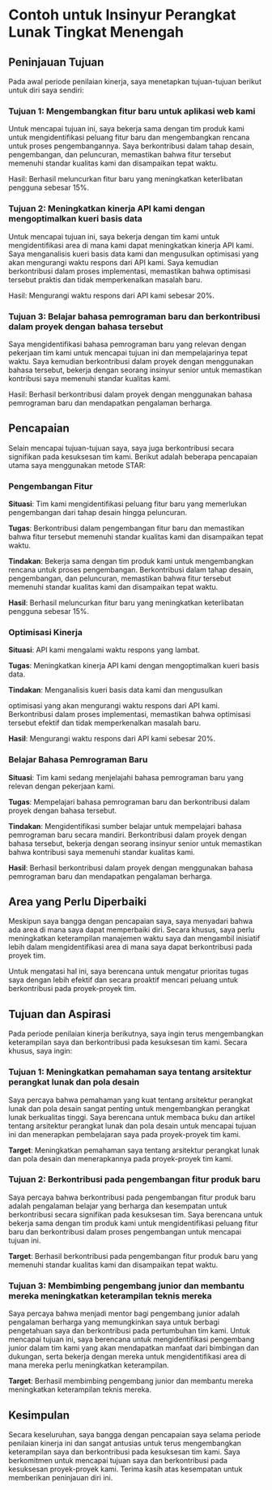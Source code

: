 # Contoh untuk Insinyur Perangkat Lunak Tingkat Menengah

## **Peninjauan Tujuan**

Pada awal periode penilaian kinerja, saya menetapkan tujuan-tujuan berikut untuk diri saya sendiri:

### **Tujuan 1: Mengembangkan fitur baru untuk aplikasi web kami**

Untuk mencapai tujuan ini, saya bekerja sama dengan tim produk kami untuk mengidentifikasi peluang fitur baru dan mengembangkan rencana untuk proses pengembangannya. Saya berkontribusi dalam tahap desain, pengembangan, dan peluncuran, memastikan bahwa fitur tersebut memenuhi standar kualitas kami dan disampaikan tepat waktu.

Hasil: Berhasil meluncurkan fitur baru yang meningkatkan keterlibatan pengguna sebesar 15%.

### **Tujuan 2: Meningkatkan kinerja API kami dengan mengoptimalkan kueri basis data**

Untuk mencapai tujuan ini, saya bekerja dengan tim kami untuk mengidentifikasi area di mana kami dapat meningkatkan kinerja API kami. Saya menganalisis kueri basis data kami dan mengusulkan optimisasi yang akan mengurangi waktu respons dari API kami. Saya kemudian berkontribusi dalam proses implementasi, memastikan bahwa optimisasi tersebut praktis dan tidak memperkenalkan masalah baru.

Hasil: Mengurangi waktu respons dari API kami sebesar 20%.

### **Tujuan 3: Belajar bahasa pemrograman baru dan berkontribusi dalam proyek dengan bahasa tersebut**

Saya mengidentifikasi bahasa pemrograman baru yang relevan dengan pekerjaan tim kami untuk mencapai tujuan ini dan mempelajarinya tepat waktu. Saya kemudian berkontribusi dalam proyek dengan menggunakan bahasa tersebut, bekerja dengan seorang insinyur senior untuk memastikan kontribusi saya memenuhi standar kualitas kami.

Hasil: Berhasil berkontribusi dalam proyek dengan menggunakan bahasa pemrograman baru dan mendapatkan pengalaman berharga.

## **Pencapaian**

Selain mencapai tujuan-tujuan saya, saya juga berkontribusi secara signifikan pada kesuksesan tim kami. Berikut adalah beberapa pencapaian utama saya menggunakan metode STAR:

### **Pengembangan Fitur**

**Situasi**: Tim kami mengidentifikasi peluang fitur baru yang memerlukan pengembangan dari tahap desain hingga peluncuran.

**Tugas**: Berkontribusi dalam pengembangan fitur baru dan memastikan bahwa fitur tersebut memenuhi standar kualitas kami dan disampaikan tepat waktu.

**Tindakan**: Bekerja sama dengan tim produk kami untuk mengembangkan rencana untuk proses pengembangan. Berkontribusi dalam tahap desain, pengembangan, dan peluncuran, memastikan bahwa fitur tersebut memenuhi standar kualitas kami dan disampaikan tepat waktu.

**Hasil**: Berhasil meluncurkan fitur baru yang meningkatkan keterlibatan pengguna sebesar 15%.

### **Optimisasi Kinerja**

**Situasi**: API kami mengalami waktu respons yang lambat.

**Tugas**: Meningkatkan kinerja API kami dengan mengoptimalkan kueri basis data.

**Tindakan**: Menganalisis kueri basis data kami dan mengusulkan

optimisasi yang akan mengurangi waktu respons dari API kami. Berkontribusi dalam proses implementasi, memastikan bahwa optimisasi tersebut efektif dan tidak memperkenalkan masalah baru.

**Hasil**: Mengurangi waktu respons dari API kami sebesar 20%.

### **Belajar Bahasa Pemrograman Baru**

**Situasi**: Tim kami sedang menjelajahi bahasa pemrograman baru yang relevan dengan pekerjaan kami.

**Tugas**: Mempelajari bahasa pemrograman baru dan berkontribusi dalam proyek dengan bahasa tersebut.

**Tindakan**: Mengidentifikasi sumber belajar untuk mempelajari bahasa pemrograman baru secara mandiri. Berkontribusi dalam proyek dengan bahasa tersebut, bekerja dengan seorang insinyur senior untuk memastikan bahwa kontribusi saya memenuhi standar kualitas kami.

**Hasil**: Berhasil berkontribusi dalam proyek dengan menggunakan bahasa pemrograman baru dan mendapatkan pengalaman berharga.

## **Area yang Perlu Diperbaiki**

Meskipun saya bangga dengan pencapaian saya, saya menyadari bahwa ada area di mana saya dapat memperbaiki diri. Secara khusus, saya perlu meningkatkan keterampilan manajemen waktu saya dan mengambil inisiatif lebih dalam mengidentifikasi area di mana saya dapat berkontribusi pada proyek tim.

Untuk mengatasi hal ini, saya berencana untuk mengatur prioritas tugas saya dengan lebih efektif dan secara proaktif mencari peluang untuk berkontribusi pada proyek-proyek tim.

## **Tujuan dan Aspirasi**

Pada periode penilaian kinerja berikutnya, saya ingin terus mengembangkan keterampilan saya dan berkontribusi pada kesuksesan tim kami. Secara khusus, saya ingin:

### **Tujuan 1: Meningkatkan pemahaman saya tentang arsitektur perangkat lunak dan pola desain**

Saya percaya bahwa pemahaman yang kuat tentang arsitektur perangkat lunak dan pola desain sangat penting untuk mengembangkan perangkat lunak berkualitas tinggi. Saya berencana untuk membaca buku dan artikel tentang arsitektur perangkat lunak dan pola desain untuk mencapai tujuan ini dan menerapkan pembelajaran saya pada proyek-proyek tim kami.

**Target**: Meningkatkan pemahaman saya tentang arsitektur perangkat lunak dan pola desain dan menerapkannya pada proyek-proyek tim kami.

### **Tujuan 2: Berkontribusi pada pengembangan fitur produk baru**

Saya percaya bahwa berkontribusi pada pengembangan fitur produk baru adalah pengalaman belajar yang berharga dan kesempatan untuk berkontribusi secara signifikan pada kesuksesan tim. Saya berencana untuk bekerja sama dengan tim produk kami untuk mengidentifikasi peluang fitur baru dan berkontribusi dalam proses pengembangan untuk mencapai tujuan ini.

**Target**: Berhasil berkontribusi pada pengembangan fitur produk baru yang memenuhi standar kualitas kami dan disampaikan tepat waktu.

### Tujuan 3: Membimbing pengembang junior dan membantu mereka meningkatkan keterampilan teknis mereka

Saya percaya bahwa menjadi mentor bagi pengembang junior adalah pengalaman berharga yang memungkinkan saya untuk berbagi pengetahuan saya dan berkontribusi pada pertumbuhan tim kami. Untuk mencapai tujuan ini, saya berencana untuk mengidentifikasi pengembang junior dalam tim kami yang akan mendapatkan manfaat dari bimbingan dan dukungan, serta bekerja dengan mereka untuk mengidentifikasi area di mana mereka perlu meningkatkan keterampilan.

**Target**: Berhasil membimbing pengembang junior dan membantu mereka meningkatkan keterampilan teknis mereka.

## **Kesimpulan**

Secara keseluruhan, saya bangga dengan pencapaian saya selama periode penilaian kinerja ini dan sangat antusias untuk terus mengembangkan keterampilan saya dan berkontribusi pada kesuksesan tim kami. Saya berkomitmen untuk mencapai tujuan saya dan berkontribusi pada kesuksesan proyek-proyek kami. Terima kasih atas kesempatan untuk memberikan peninjauan diri ini.
